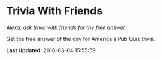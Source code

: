 # Trivia With Friends
*Alexa, ask trivia with friends for the free answer*

Get the free answer of the day for America's Pub Quiz trivia.

**Last Updated:** 2016-03-04 15:55:59